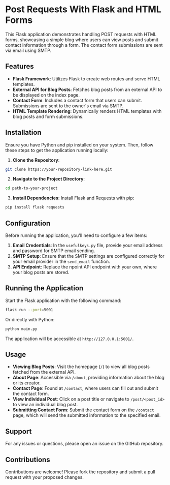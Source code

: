 # Post Requests With Flask and HTML Forms

This Flask application demonstrates handling POST requests with HTML forms, showcasing a simple blog where users can view posts and submit contact information through a form. The contact form submissions are sent via email using SMTP.

## Features

- **Flask Framework**: Utilizes Flask to create web routes and serve HTML templates.
- **External API for Blog Posts**: Fetches blog posts from an external API to be displayed on the index page.
- **Contact Form**: Includes a contact form that users can submit. Submissions are sent to the owner's email via SMTP.
- **HTML Template Rendering**: Dynamically renders HTML templates with blog posts and form submissions.

## Installation

Ensure you have Python and pip installed on your system. Then, follow these steps to get the application running locally:

1. **Clone the Repository**:
```bash
git clone https://your-repository-link-here.git
```

2. **Navigate to the Project Directory**:
```bash
cd path-to-your-project
```

3. **Install Dependencies**:
Install Flask and Requests with pip:
```bash
pip install flask requests
```


## Configuration

Before running the application, you'll need to configure a few items:

1. **Email Credentials**: In the `usefulkeys.py` file, provide your email address and password for SMTP email sending.
2. **SMTP Setup**: Ensure that the SMTP settings are configured correctly for your email provider in the `send_email` function.
3. **API Endpoint**: Replace the npoint API endpoint with your own, where your blog posts are stored.

## Running the Application

Start the Flask application with the following command:
```bash
flask run --port=5001
```


Or directly with Python:
```bash
python main.py
```



The application will be accessible at `http://127.0.0.1:5001/`.

## Usage

- **Viewing Blog Posts**: Visit the homepage (`/`) to view all blog posts fetched from the external API.
- **About Page**: Accessible via `/about`, providing information about the blog or its creator.
- **Contact Page**: Found at `/contact`, where users can fill out and submit the contact form.
- **View Individual Post**: Click on a post title or navigate to `/post/<post_id>` to view an individual blog post.
- **Submitting Contact Form**: Submit the contact form on the `/contact` page, which will send the submitted information to the specified email.

## Support

For any issues or questions, please open an issue on the GitHub repository.

## Contributions

Contributions are welcome! Please fork the repository and submit a pull request with your proposed changes.